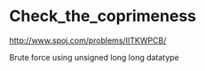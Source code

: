 Check_the_coprimeness
======
http://www.spoj.com/problems/IITKWPCB/

Brute force using unsigned long long datatype
